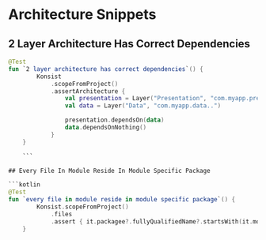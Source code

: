 #  Architecture Snippets

## 2 Layer Architecture Has Correct Dependencies

```kotlin
@Test
fun `2 layer architecture has correct dependencies`() {
        Konsist
            .scopeFromProject()
            .assertArchitecture {
                val presentation = Layer("Presentation", "com.myapp.presentation..")
                val data = Layer("Data", "com.myapp.data..")

                presentation.dependsOn(data)
                data.dependsOnNothing()
            }
    }

    ```

## Every File In Module Reside In Module Specific Package

```kotlin
@Test
fun `every file in module reside in module specific package`() {
        Konsist.scopeFromProject()
            .files
            .assert { it.packagee?.fullyQualifiedName?.startsWith(it.moduleName) }
    }
```

